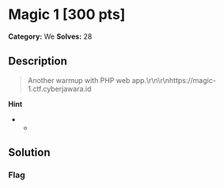 # Magic 1 [300 pts]

**Category:** We
**Solves:** 28

## Description
>Another warmup with PHP web app.\r\n\r\nhttps://magic-1.ctf.cyberjawara.id

**Hint**
* -

## Solution

### Flag

